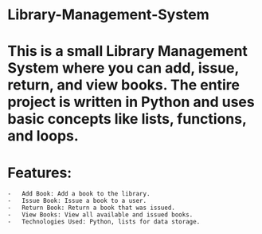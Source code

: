 # Library-Management-System
# This is a small Library Management System where you can add, issue, return, and view books. The entire project is written in Python and uses basic concepts like lists, functions, and loops. 
#	Features:
	-	Add Book: Add a book to the library.
	-	Issue Book: Issue a book to a user.
	-	Return Book: Return a book that was issued.
	-	View Books: View all available and issued books.
	-	Technologies Used: Python, lists for data storage. 
